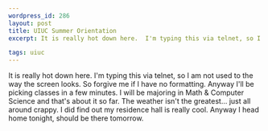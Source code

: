 ```yaml
--- 
wordpress_id: 286
layout: post
title: UIUC Summer Orientation
excerpt: It is really hot down here.  I'm typing this via telnet, so I am not used to the way the screen looks.  So forgive me if I have no formatting.  Anyway I'll be picking classes in a few minutes.  I will be majoring in Math & Computer Science and that's about it so far.  The weather isn't the greatest... just all around crappy.  I did find out my residence hall is really cool.  Anyway I head home tonight, should be there tomorrow.

tags: uiuc
---
```


It is really hot down here.  I'm typing this via telnet, so I am not used to the way the screen looks.  So forgive me if I have no formatting.  Anyway I'll be picking classes in a few minutes.  I will be majoring in Math & Computer Science and that's about it so far.  The weather isn't the greatest... just all around crappy.  I did find out my residence hall is really cool.  Anyway I head home tonight, should be there tomorrow.
